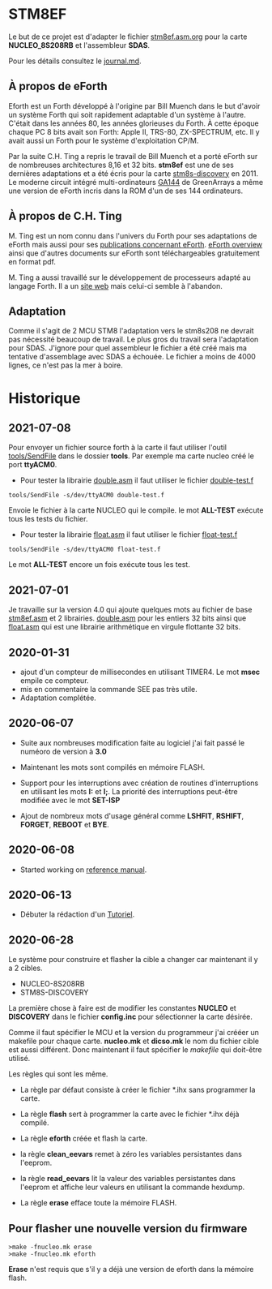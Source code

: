 # STM8EF

Le but de ce projet est d'adapter le fichier [stm8ef.asm.org](stm8ef.asm.org) pour la carte **NUCLEO_8S208RB** et l'assembleur **SDAS**.

Pour les détails consultez le [journal.md](journal.md).

## À propos de eForth

Eforth est un Forth développé à l'origine par Bill Muench dans le but d'avoir un système Forth qui soit rapidement adaptable d'un système à l'autre. C'était dans les années 80, les années glorieuses du Forth. À cette époque chaque PC 8 bits avait son Forth: Apple II, TRS-80, ZX-SPECTRUM, etc.
Il y avait aussi un Forth pour le système d'exploitation CP/M.

Par la suite C.H. Ting a repris le travail de Bill Muench et a porté eForth sur de nombreuses architectures 8,16 et 32 bits. **stm8ef** est une de ses dernières adaptations et a été écris pour la carte [stm8s-discovery](https://www.st.com/en/evaluation-tools/stm8s-discovery.html) en 2011.
Le moderne circuit intégré multi-ordinateurs [GA144](http://www.greenarraychips.com/home/products/) de GreenArrays a même une version de eForth incris dans la ROM d'un de ses 144 ordinateurs.

## À propos de C.H. Ting

M. Ting est un nom connu dans l'univers du Forth pour ses adaptations de eForth mais aussi pour ses [publications concernant eForth](https://www.amazon.ca/eForth-Overview-C-H-Ting-ebook/dp/B01LR47JME/ref=sr_1_1?keywords=C.H.Ting&qid=1572142957&sr=8-1). [eForth overview](http://www.exemark.com/FORTH/eForthOverviewv5.pdf) ainsi que d'autres documents sur eForth sont téléchargeables gratuitement en format pdf. 

M. Ting a aussi travaillé sur le développement de processeurs adapté au langage Forth. Il a un [site web](http://www.ultratechnology.com/offete.html) mais celui-ci semble à l'abandon.

## Adaptation

Comme il s'agit de 2 MCU STM8 l'adaptation vers le stm8s208 ne devrait pas nécessité beaucoup de travail. Le plus gros du travail sera l'adaptation pour SDAS.  J'ignore pour quel assembleur le fichier a été créé mais ma tentative d'assemblage avec SDAS a échouée.  Le fichier a moins de 4000 lignes, ce n'est pas la mer à boire.

# Historique 

## 2021-07-08 

Pour envoyer un fichier source forth à la carte il faut utiliser l'outil  [tools/SendFile](SendFile) dans le dossier **tools**. Par exemple ma carte nucleo créé le port **ttyACM0**.

* Pour tester la librairie [double.asm](double) il faut utiliser le fichier [double-test.f](double-test.f)
```
tools/SendFile -s/dev/ttyACM0 double-test.f 
```
Envoie le fichier à la carte NUCLEO qui le compile. le mot **ALL-TEST** exécute tous les tests du fichier.

* Pour tester la librairie [float.asm](float) il faut utiliser le fichier [float-test.f](float-test.f)
```
tools/SendFile -s/dev/ttyACM0 float-test.f
```
Le mot **ALL-TEST** encore un fois exécute tous les test. 

## 2021-07-01 

Je travaille sur la version 4.0 qui ajoute quelques mots au fichier de base [stm8ef.asm](stm8ef.asm) et 2 librairies. [double.asm](double.asm) pour les entiers 32 bits ainsi que [float.asm](float.asm) qui est une librairie arithmétique en virgule flottante 32 bits. 

## 2020-01-31

* ajout d'un compteur de millisecondes en utilisant TIMER4. Le mot **msec** empile ce compteur.
* mis en commentaire la commande SEE pas très utile. 
* Adaptation complétée.

## 2020-06-07

* Suite aux nombreuses modification faite au logiciel j'ai fait passé le numéoro de version à **3.0** 

* Maintenant les mots sont compilés en mémoire FLASH.

* Support pour les interruptions avec création de routines d'interruptions en utilisant les mots **I:** et **I;**. La priorité des interruptions peut-être modifiée avec le mot **SET-ISP**


* Ajout de nombreux mots d'usage général comme **LSHFIT**, **RSHIFT**, **FORGET**, **REBOOT** et **BYE**. 

## 2020-06-08 

* Started working on [reference manual](reference.md).

## 2020-06-13

* Débuter la rédaction d'un [Tutoriel](tutoriel.md).

## 2020-06-28

Le système pour construire et flasher la cible a changer car maintenant il y a 2 cibles. 
* NUCLEO-8S208RB 
* STM8S-DISCOVERY 

La première chose à faire est de modifier les constantes **NUCLEO**  et **DISCOVERY** dans le fichier **config.inc** pour sélectionner la carte désirée.

Comme il faut spécifier le MCU et la version du programmeur j'ai crééer un makefile pour chaque carte. **nucleo.mk** et **dicso.mk** le nom du fichier cible est aussi différent. Donc maintenant il faut spécifier le *makefile* qui doit-être utilisé. 

Les règles qui sont les même. 

* La règle par défaut consiste à créer le fichier *.ihx sans programmer la carte. 

* La règle **flash** sert à programmer la carte avec le fichier *.ihx déjà compilé.

* La règle **eforth** créée et flash la carte.

* la règle **clean_eevars** remet à zéro les variables persistantes dans l'eeprom.

* la règle **read_eevars** lit la valeur des variables persistantes dans l'eeprom et affiche 
leur valeurs en utilisant la commande hexdump.

* La règle **erase** efface toute la mémoire FLASH. 

## Pour flasher une nouvelle version du firmware 
```
>make -fnucleo.mk erase 
>make -fnucleo.mk eforth
```
**Erase** n'est requis que s'il y a déjà une version de eforth dans la mémoire flash.